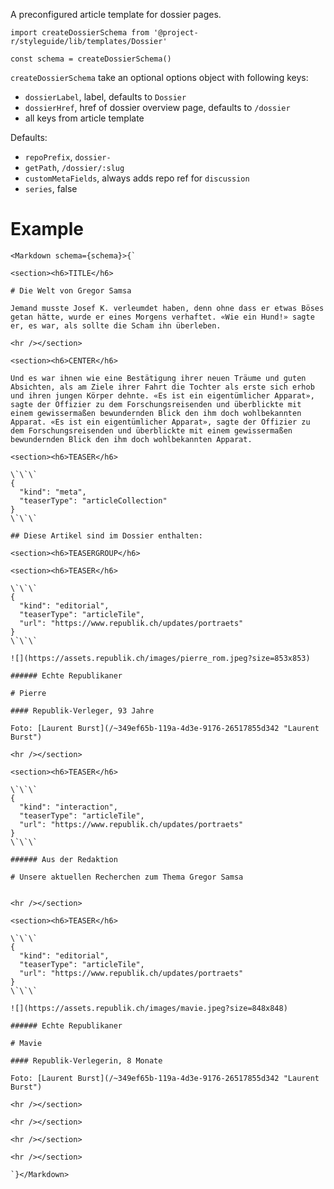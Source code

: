 A preconfigured article template for dossier pages.

```code|lang-jsx
import createDossierSchema from '@project-r/styleguide/lib/templates/Dossier'

const schema = createDossierSchema()
```

`createDossierSchema` take an optional options object with following keys:

- `dossierLabel`, label, defaults to `Dossier`
- `dossierHref`, href of dossier overview page, defaults to `/dossier`
- all keys from article template

Defaults:
- `repoPrefix`, `dossier-`
- `getPath`, `/dossier/:slug`
- `customMetaFields`, always adds repo ref for `discussion`
- `series`, false

# Example

```react|noSource
<Markdown schema={schema}>{`

<section><h6>TITLE</h6>

# Die Welt von Gregor Samsa

Jemand musste Josef K. verleumdet haben, denn ohne dass er etwas Böses getan hätte, wurde er eines Morgens verhaftet. «Wie ein Hund!» sagte er, es war, als sollte die Scham ihn überleben.

<hr /></section>

<section><h6>CENTER</h6>

Und es war ihnen wie eine Bestätigung ihrer neuen Träume und guten Absichten, als am Ziele ihrer Fahrt die Tochter als erste sich erhob und ihren jungen Körper dehnte. «Es ist ein eigentümlicher Apparat», sagte der Offizier zu dem Forschungsreisenden und überblickte mit einem gewissermaßen bewundernden Blick den ihm doch wohlbekannten Apparat. «Es ist ein eigentümlicher Apparat», sagte der Offizier zu dem Forschungsreisenden und überblickte mit einem gewissermaßen bewundernden Blick den ihm doch wohlbekannten Apparat.

<section><h6>TEASER</h6>

\`\`\`
{
  "kind": "meta",
  "teaserType": "articleCollection"
}
\`\`\`

## Diese Artikel sind im Dossier enthalten:

<section><h6>TEASERGROUP</h6>

<section><h6>TEASER</h6>

\`\`\`
{
  "kind": "editorial",
  "teaserType": "articleTile",
  "url": "https://www.republik.ch/updates/portraets"
}
\`\`\`

![](https://assets.republik.ch/images/pierre_rom.jpeg?size=853x853)

###### Echte Republikaner

# Pierre

#### Republik-Verleger, 93 Jahre

Foto: [Laurent Burst](/~349ef65b-119a-4d3e-9176-26517855d342 "Laurent Burst")

<hr /></section>

<section><h6>TEASER</h6>

\`\`\`
{
  "kind": "interaction",
  "teaserType": "articleTile",
  "url": "https://www.republik.ch/updates/portraets"
}
\`\`\`

###### Aus der Redaktion

# Unsere aktuellen Recherchen zum Thema Gregor Samsa


<hr /></section>

<section><h6>TEASER</h6>

\`\`\`
{
  "kind": "editorial",
  "teaserType": "articleTile",
  "url": "https://www.republik.ch/updates/portraets"
}
\`\`\`

![](https://assets.republik.ch/images/mavie.jpeg?size=848x848)

###### Echte Republikaner

# Mavie

#### Republik-Verlegerin, 8 Monate

Foto: [Laurent Burst](/~349ef65b-119a-4d3e-9176-26517855d342 "Laurent Burst")

<hr /></section>

<hr /></section>

<hr /></section>

<hr /></section>

`}</Markdown>
```
